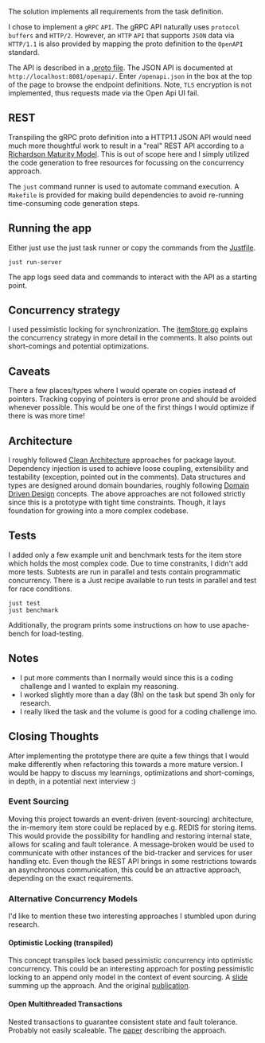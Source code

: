 The solution implements all requirements from the task definition.

I chose to implement a `gRPC` `API`.
The gRPC API naturally uses `protocol buffers` and `HTTP/2`.
However, an `HTTP` `API` that supports `JSON` data via `HTTP/1.1` is also provided by mapping the proto definition to the `OpenAPI` standard.

The API is described in a [.proto file](./apis/auction/v1/auction.proto).
The JSON API is documented at `http://localhost:8081/openapi/`.
Enter `/openapi.json` in the box at the top of the page to browse the endpoint definitions.
Note, `TLS` encryption is not implemented, thus requests made via the Open Api UI fail.

## REST
Transpiling the gRPC proto definition into a HTTP1.1 JSON API would need much more thoughtful work to result in a "real" REST API according to a [Richardson Maturity Model](https://martinfowler.com/articles/richardsonMaturityModel.html).
This is out of scope here and I simply utilized the code generation to free resources for focussing on the concurrency approach.

The `just` command runner is used to automate command execution.
A `Makefile` is provided for making build dependencies to avoid re-running time-consuming code generation steps.

## Running the app

Either just use the just task runner or copy the commands from the [Justfile](./Justfile).

```
just run-server
```

The app logs seed data and commands to interact with the API as a starting point.

## Concurrency strategy
I used pessimistic locking for synchronization.
The [itemStore.go](./pkg/item/store.go) explains the concurrency strategy in more detail in the comments.
It also points out short-comings and potential optimizations.

## Caveats
There a few places/types where I would operate on copies instead of pointers.
Tracking copying of pointers is error prone and should be avoided whenever possible.
This would be one of the first things I would optimize if there is was more time!

## Architecture
I roughly followed [Clean Architecture](https://blog.cleancoder.com/uncle-bob/2012/08/13/the-clean-architecture.html) approaches for package layout.
Dependency injection is used to achieve loose coupling, extensibility and testability (exception, pointed out in the comments).
Data structures and types are designed around domain boundaries, roughly following [Domain Driven Design](https://martinfowler.com/bliki/DomainDrivenDesign.html) concepts.
The above approaches are not followed strictly since this is a prototype with tight time constraints.
Though, it lays foundation for growing into a more complex codebase.

## Tests
I added only a few example unit and benchmark tests for the item store which holds the most complex code.
Due to time constranits, I didn't add more tests.
Subtests are run in parallel and tests contain programmatic concurrency.
There is a Just recipe available to run tests in parallel and test for race conditions.

```
just test
just benchmark
```

Additionally, the program prints some instructions on how to use apache-bench for load-testing.

## Notes
- I put more comments than I normally would since this is a coding challenge and I wanted to explain my reasoning.
- I worked slightly more than a day (8h) on the task but spend 3h only for research.
- I really liked the task and the volume is good for a coding challenge imo.

## Closing Thoughts

After implementing the prototype there are quite a few things that I would make differently when refactoring this towards a more mature version.
I would be happy to discuss my learnings, optimizations and short-comings, in depth, in a potential next interview :)

### Event Sourcing
Moving this project towards an event-driven (event-sourcing) architecture, the in-memory item store could be replaced by e.g. REDIS for storing items.
This would provide the possibility for handling and restoring internal state, allows for scaling and fault tolerance.
A message-broken would be used to communicate with other instances of the bid-tracker and services for user handling etc.
Even though the REST API brings in some restrictions towards an asynchronous communication, this could be an attractive approach, depending on the exact requirements.

### Alternative Concurrency Models
I'd like to mention these two interesting approaches I stumbled upon during research.

#### Optimistic Locking (transpiled)
This concept transpiles lock based pessimistic concurrency into optimistic concurrency.
This could be an interesting approach for posting pessimistic locking to an append only model in the context of event sourcing.
A [slide](https://www.usenix.org/system/files/atc21_slides_zhang-zhizhou.pdf) summing up the approach.
And the original [publication](https://arxiv.org/pdf/2106.01710.pdf).

#### Open Multithreaded Transactions
Nested transactions to guarantee consistent state and fault tolerance. Probably not easily scaleable.
The [paper](http://130.203.136.95/viewdoc/download?doi=10.1.1.20.1875&rep=rep1&type=pdf) describing the approach.


